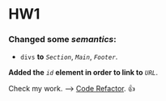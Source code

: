 # HW1

### Changed some _semantics_:

 - `divs` **to** _`Section`_, _`Main`_, _`Footer`_.

 **Added the** _`id`_ **element in order to link to** _`URL`_.
 
 Check my work. --> [Code Refactor](https://duanem33.github.io/Code-Refactor/). :+1:

